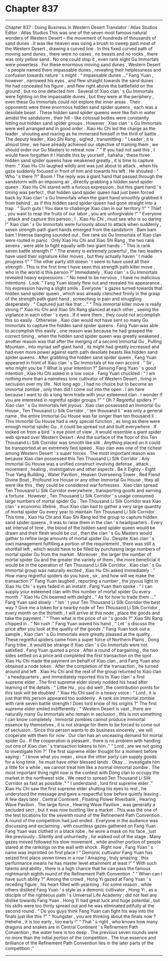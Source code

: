 
# Chapter 837


---

Chapter 837 : Doing Business in Western Desert
Translator :
Atlas Studios
Editor :
Atlas Studios
This was one of the seven most famous natural wonders of Western Desert – the movement of hundreds of thousands of sand dunes . It was like heaven was using a brush to sweep past most of the Western Desert , drawing a curved line . In this fixed curved path of moving sand dunes , there were no oases , no beasts and no rocks , there was only yellow sand . No one could stop it , even rank eight Gu Immortals were powerless .
For these enormous moving sand dunes , Western Desert ’ s people named them impassable dunes , revealing their helplessness and confusion towards nature ’ s might .
“ Impassable dunes …” Fang Yuan , however , narrowed his eyes , and flew straight towards the sand dunes .
He had concealed his figure , and flew right above the battlefield on the ground , but no one detected him .
Several of Xiao clan ’ s Gu Immortals were fighting on the impassable dunes , but they were at the periphery , even these Gu Immortals could not explore the inner areas .
Their opponents were three enormous hidden sand spider queens , each was a desolate beast .
These hidden sand spider queens were like fish in water amidst the sandstorm , their hill - like colossal bodies were constantly letting out hidden sand spider groups .
However , Xiao clan ’ s Gu Immortals were well arranged and in good order .
Xiao Hu Chi led the charge as the leader , shouting and roaring as he immersed himself in the thrill of battle .
The deputy leader , Xiao Shi Rang , sighed , transmitting : “ Leader , it is almost time , we have already achieved our objective of training them , we should order our Gu Masters to retreat now .”
“ If you had not said this , I would have forgotten it ! Handle this by yourself , hahaha , these three hidden sand spider queens have weakened greatly , it is time to capture them .” Xiao Hu Chi laughed wildly and was just about to attack , when his gaze suddenly focused in front of him and towards his left . He shouted : “ Who ’ s there ?!”
Boom !
The reply was a giant hand that passed through the sandstorm with an imposing air , directly grabbing a hidden sand spider queen .
Xiao Hu Chi stared with a furious expression , but this giant hand ’ s timing was perfect , that hidden sand spider queen had just been forced back by Xiao clan ’ s Gu Immortals when the giant hand smoothly grabbed it from behind , as if this hidden sand spider queen had gone straight into a trap .
“ Such guts ! You dare to challenge Xiao clan in our territory !!”
“ Thief , you want to reap the fruits of our labor , you are unforgivable !”
“ Everyone , attack and capture this person , I , Xiao Hu Chi , must see who is so daring !”
Xiao clan ’ s Gu Immortals were furiously about to attack when suddenly , seven strength path giant hands emerged from the sandstorm .
Bam bam bam !
Intense banging sounded out , five rank six Gu Immortals of Xiao clan were routed in panic .
Only Xiao Hu Chi and Xiao Shi Rang , the two rank sevens , were able to fight equally with two giant hands .
“ This is rank seven battle strength !”
“ The enemy is extremely powerful , the two leaders have used their signature killer moves , but they actually haven ’ t made progress !!”
“ The other party still doesn ’ t seem to have used all their strength . This is the first time I have seen this strength path killer move , who in the world is this person ?”
Immediately , Xiao clan ’ s Gu Immortals revealed heavy expressions .
“ No need to be nervous , I have no malicious intentions . Look .” Fang Yuan slowly flew out and revealed his appearance , his expression having a slight smile .
Everyone ’ s gazes turned towards that hidden sand spider queen , which was already clenched firmly in the grasp of the strength path giant hand , screeching in pain and struggling desperately .
“ Captured just like that …”
“ This immortal killer move is really strong !”
Xiao Hu Chi and Xiao Shi Rang glanced at each other , seeing the vigilance in each other ’ s eyes .
If it were them , they could not accomplish this so easily . Otherwise , Xiao clan would not have sent so many Gu Immortals to capture the hidden sand spider queens .
Fang Yuan was able to accomplish this easily , one reason was because he had grasped the correct timing , when the hidden sand spider queen was greatly weakened , another reason was that after the merging of a second Immortal Gu , Pulling Mountain , into myriad self giant hand , its might had greatly increased and had even more power against earth path desolate beasts like hidden sand spider queens .
After grabbing the hidden sand spider queen , Fang Yuan appeared in front of Xiao clan ’ s Gu Immortals of his own accord .
“ Sir , who might you be ? What is your intention ?” Sensing Fang Yuan ’ s good intention , Xiao Hu Chi asked in a low voice .
Fang Yuan chuckled : “ I am nothing more than a nameless lone cultivator of Western Desert , living in seclusion over my life . Not long ago , I had no choice but to become an immortal zombie , only then did I come out into the open . I am here because I want to do a long term trade with your esteemed clan . I wonder if you are interested in regretful spider groups ?”
“ Oh ? Regretful spiders ?” Xiao clan ’ s Gu Immortals felt joyous .
Xiao clan possessed an Immortal Gu House , Ten Thousand Li Silk Corridor , ‘ ten thousand li ’ was only a general name , the entire Immortal Gu House was far longer than ten thousand li .
This Immortal Gu House had a very special function , as long as there were enough mortal spider Gu , it could be spread out and built everywhere . If looked on from a bird ’ s eye point of view , it would resemble a giant spider web spread over Western Desert .
And the surface of the floor of this Ten Thousand Li Silk Corridor was smooth like silk . Anything placed on it could be transported at an extremely fast speed .
Xiao clan was one of the richest among Western Desert ’ s super forces . The most important reason was because Xiao clan possessed this Ten Thousand Li Silk Corridor .
Any Immortal Gu House was a unified construct involving defense , attack , movement , healing , investigative and other aspects .
Be it Eighty - Eight True Yang Building , Water Pavilion , Heaven Overseeing Tower , Red Fiend Divine Boat , Profound Ice House or any other Immortal Gu House , they all were like this , they could be considered war fortresses .
Xiao clan spread Ten Thousand Li Silk Corridor everywhere , transporting goods and earning a fortune . However , Ten Thousand Li Silk Corridor ’ s usage consumed large numbers of mortal spider Gu .
Ten Thousand Li Silk Corridor was Xiao clan ’ s economic lifeline , thus Xiao clan had to gather a very large quantity of mortal spider Gu every year to maintain Ten Thousand Li Silk Corridor .
This time , Xiao Hu Chi and Xiao Shi Rang led the group to capture hidden sand spider queens , it was to raise them in the clan ’ s headquarters . Every set interval of time , the blood of the hidden sand spider queen would be drawn and their flesh would be cut , then the clan ’ s Gu Masters would gather to refine large amounts of mortal spider Gu .
Despite Xiao clan ’ s own management fulfilling a portion of the requirement , there was still a shortfall left , which would have to be filled by purchasing large numbers of mortal spider Gu from the market .
Moreover , the larger the number of mortal spider Gu and the greater the variety of them , the more beneficial it would be in the operation of Ten Thousand Li Silk Corridor .
Xiao clan ’ s Gu Immortal group was naturally excited , Xiao Hu Chi asked immediately : “ How many regretful spiders do you have , sir , and how will we make the transaction ?”
Fang Yuan laughed , reporting a number , the joyous light in Xiao Hu Chi ’ s eyes faded in an instant .
Fang Yuan then spoke : “ I can supply your esteemed clan with this number of mortal spider Gu every month .”
Xiao Hu Chi beamed with delight .
“ As for how to trade them …” Fang Yuan said slowly : “ Isn ’ t your Ten Thousand Li Silk Corridor the best way ? Give me a token for a nearby node of Ten Thousand Li Silk Corridor , every month on the thirtieth , I will arrive at this node , place the goods and take the payment .”
“ Then what is the price of sir ’ s goods ?” Xiao Shi Rang chipped in .
“ No rush .” Fang Yuan waved his hand , “ Let ’ s discuss the price after you look at the quality of the goods .”
Fang Yuan took out a sample , Xiao clan ’ s Gu Immortals were greatly pleased at the quality .
These regretful spiders came from a super force of Northern Plains , Dong Fang tribe , it would be strange if Xiao clan ’ s Gu Immortals were not satisfied .
Fang Yuan quoted a price .
After a round of bargaining , the two sides settled on a price and completed the first transaction on the spot . Xiao Hu Chi made the payment on behalf of Xiao clan , and Fang Yuan also obtained a node token .
After the completion of the transaction , he turned around and left .
Xiao Hu Chi and the rest of the group returned to Xiao clan ’ s headquarters , and immediately reported this to Xiao clan ’ s first supreme elder .
The first supreme elder slowly nodded his head after learning of the details : “ Little Hu , you did well , the contribution points for this task will be doubled .”
Xiao Hu Chi said in a heavy voice : “ Lord , it is just that this person appeared too suddenly . A rank six immortal zombie with rank seven battle strength ! Does lord know of his origins ?”
The first supreme elder smiled indifferently : “ Western Desert is vast , there are naturally many Gu Immortals who remain in seclusion , this is not something I can know completely . Immortal zombies cannot produce immortal essence by themselves , it is not strange for them to be forced to come out of seclusion . Since this person wants to do business sincerely , we will cooperate with them for now . Our clan has an unceasing demand for mortal spider Gu . If the cooperation is pleasant , there is no problem with handing out one of Xiao clan ’ s transaction tokens to him .”
“ Lord , are we not going to investigate him ?”
The first supreme elder thought for a moment before saying : “ I know what you mean , since the other party can supply goods for a long time , he must have other blessed lands . Okay … investigate him a little for a while , we cannot treat him like a normal immortal zombie . The most important thing right now is the contest with Dong clan to occupy the market in the northwest side . We need to spread Ten Thousand Li Silk Corridor as fast as possible .”
“ I understand , lord first supreme elder .” Xiao Hu Chi saw the first supreme elder shutting his eyes to rest , he understood the message and gave a respectful bow before quietly leaving .
A few days later .
Central Continent , Floating Flower Riverbank , Hearing Wave Pavilion .
The large force , Hearing Wave Pavilion , was generally a secluded sect , but it was now bustling like a market .
This was the one of the test locations for the seventh round of the Refinement Path Convention .
A round of the competition had just ended .
Everyone in the audience was discussing and exclaiming , with countless gazes gathered on Fang Yuan .
Fang Yuan was clothed in a black robe , he wore a mask on his face , just like previously . Silently and unhurriedly , he walked out of the stage .
Many gazes moved followed his slow movement , while another portion of people stared at the rankings on the wall with shock .
Right now , Fang Yuan ’ s name was imprinted on first place !
“ Demonic cultivator Fang Yuan has seized first place seven times in a row ! Amazing , truly amazing , this performance means he has master level attainment at least !”
“ With such talents and ability , there is a high chance that he can pass the famous nightmarish eighth round of the Refinement Path Convention .”
“ When can I have such ability ?” Among the crowd , Hong Yi gazed at Fang Yuan ’ s receding figure , his heart filled with yearning . For some reason , while others disliked Fang Yuan ’ s style as a demonic cultivator , Hong Yi , as a disciple of the righteous path ’ s Universal Life Academy , did not feel any dislike towards Fang Yuan .
Hong Yi had great luck and huge potential , but his skills were too thinly spread out and he was eliminated pitifully at the second round .
“ Do you guys think Fang Yuan can fight his way into the finals just like this ?”
“ Youngster , you are thinking about the finals now ? Hehehe , it is too early , too early !”
“ That ’ s right , who knows how many dragons and snakes are in Central Continent ’ s Refinement Path Convention , the water here is too deep . The previous seven rounds were no more than the initial portion of the competition . The true essence and brilliance of the Refinement Path Convention lies in the later parts of the competition .”

---

